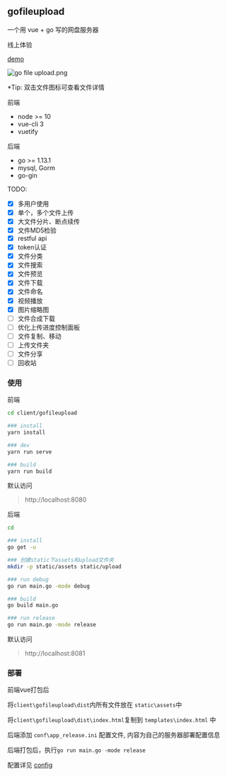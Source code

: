 ## gofileupload

一个用 vue + go 写的网盘服务器

线上体验

[demo](http://47.94.16.206:8081)

![go file upload.png](https://wx1.sinaimg.cn/large/006nOlwNly1gaid15uytij31hc0pe43f.jpg)

*Tip: 双击文件图标可查看文件详情

前端

 - node >= 10
 - vue-cli 3
 - vuetify


后端

 - go >= 1.13.1
 - mysql, Gorm
 - go-gin

TODO:

- [x] 多用户使用
- [x] 单个，多个文件上传
- [x] 大文件分片、断点续传
- [x] 文件MD5检验
- [x] restful api
- [x] token认证
- [x] 文件分类
- [x] 文件搜索
- [x] 文件预览
- [x] 文件下载
- [x] 文件命名
- [x] 视频播放
- [x] 图片缩略图
- [ ] 文件合成下载
- [ ] 优化上传进度控制面板
- [ ] 文件复制、移动
- [ ] 上传文件夹
- [ ] 文件分享
- [ ] 回收站

### 使用

前端

```sh
cd client/gofileupload

### install
yarn install

### dev
yarn run serve

### build
yarn run build
```


默认访问

> http://localhost:8080

后端

```sh
cd

### install
go get -u

### 创建static下assets和upload文件夹
mkdir -p static/assets static/upload

### run debug
go run main.go -mode debug

### build
go build main.go

### run release
go run main.go -mode release
```

默认访问

> http://localhost:8081

### 部署

前端vue打包后

将`client\gofileupload\dist`内所有文件放在 `static\assets`中
 
将`client\gofileupload\dist\index.html`复制到 `templates\index.html` 中

后端添加 `conf\app_release.ini` 配置文件, 内容为自己的服务器部署配置信息

后端打包后，执行`go run main.go -mode release`


配置详见 [config](https://github.com/Beats0/gofileupload/tree/master/conf)
